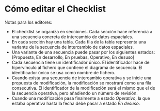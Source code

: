 # Cómo editar el Checklist

Notas para los editores:  
- El checklist se organiza en secciones. Cada sección hace referencia a una secuencia concreta de intercambio de datos espaciales.
- En cada sección hay una tabla. Cada fila de la tabla representa una variante de la secuencia de intercambio de datos espaciales.
- Una variante de una secuencia puede pasar por los siguientes estados: [Propuesta, En desarrollo, En pruebas, Operativo, En desuso]
- Cada secuencia tiene un identificador único. El identificador hace de hipervínculo al fichero que contiene el diagrama de secuencia. El identificador único se usa como nombre de fichero.
- Cuando exista una secuencia de intercambio operativa y se inicie una propuesta de modificación, la modificación se mostrará como una fila consecutiva. El identificador de la modificación será el mismo que el de la secuencia operativa, pero añadiendo un número de revisión.
- Cuando una modificación pasa finalmente a estado *Operativo*, la que estaba operativa hasta la fecha debe pasar a estado *En desuso*.
